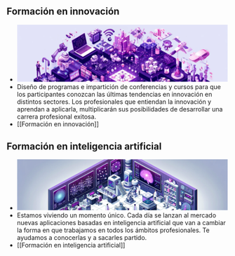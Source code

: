 ## Formación en innovación

- ![DALL·E 2024-05-30 12.52.52 - An isometric landscape divided into various sections, each representing different themes connected in a harmonious layout banner.png](../assets/innovacion_banner.png)
- Diseño de programas e impartición de conferencias y cursos para que los participantes conozcan las últimas tendencias en innovación en distintos sectores. Los profesionales que entiendan la innovación y aprendan a aplicarla, multiplicarán sus posibilidades de desarrollar una carrera profesional exitosa.
- [[Formación en innovación]]

## Formación en inteligencia artificial

- ![DALL·E 2024-05-30 12.55.28 - An isometric landscape of an artificial intelligence laboratory, predominately in shades of purple banner.png](../assets/ia_banner.png)
- Estamos viviendo un momento único. Cada día se lanzan al mercado nuevas aplicaciones basadas en inteligencia artificial que van a cambiar la forma en que trabajamos en todos los ámbitos profesionales. Te ayudamos a conocerlas y a sacarles partido.
- [[Formación en inteligencia artificial]]
